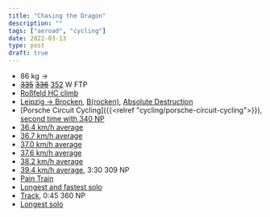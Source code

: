 ```yaml
---
title: "Chasing the Dragon"
description: ""
tags: ["aeroad", "cycling"]
date: 2022-03-13
type: post
draft: true
---
```

- 86 kg ->
- ~~[335](https://www.strava.com/activities/6471509396)~~ ~~[336](https://www.strava.com/activities/6621190498)~~ [352](https://www.strava.com/activities/7599141387) W FTP
- [Roßfeld HC climb](https://www.strava.com/activities/7297309448#2971080275759606296)
- [Leipzig -> Brocken](https://www.strava.com/activities/7261245657), [B(rocken)](https://www.strava.com/activities/7403550389), [Absolute Destruction](https://www.strava.com/activities/7560351593)
- [Porsche Circuit Cycling]({{<relref "cycling/porsche-circuit-cycling">}}), [second time with 340 NP](https://www.strava.com/activities/7765341254)
- [36.4 km/h average](https://www.strava.com/activities/7327354936)
- [36.7 km/h average](https://www.strava.com/activities/7506127190)
- [37.0 km/h average](https://www.strava.com/activities/7657710008)
- [37.6 km/h average](https://www.strava.com/activities/7953040329)
- [38.2 km/h average](https://www.strava.com/activities/7726870519)
- [39.4 km/h average](https://www.strava.com/activities/7930747324), 3:30 309 NP
- [Pain Train](https://www.strava.com/activities/7675706406)
- [Longest and fastest solo](https://www.strava.com/activities/7780327512)
- [Track](https://www.strava.com/activities/7851082063), 0:45 360 NP
- [Longest solo](https://www.strava.com/activities/7977926086)
